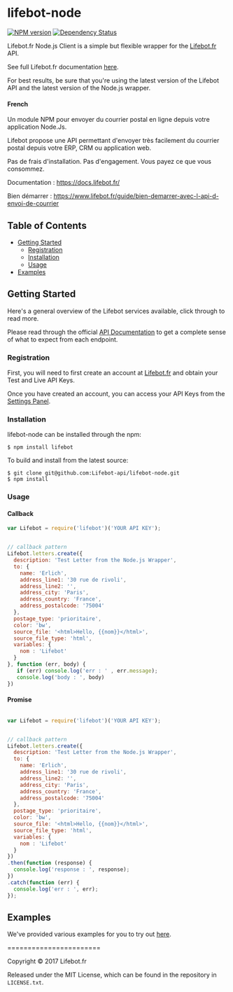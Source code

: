 # lifebot-node

[downloads-image]: http://img.shields.io/npm/dm/lifebot.svg
[npm-url]: https://npmjs.org/package/lifebot
[npm-image]: https://badge.fury.io/js/lifebot.svg

[![NPM version][npm-image]][npm-url] [![Dependency Status](https://gemnasium.com/badges/github.com/Lifebot-api/lifebot-node.svg)](https://gemnasium.com/github.com/Lifebot-api/lifebot-node)


Lifebot.fr Node.js Client is a simple but flexible wrapper for the [Lifebot.fr](https://www.lifebot.fr) API.

See full Lifebot.fr documentation [here](https://docs.lifebot.fr/).

For best results, be sure that you're using the latest version of the Lifebot API and the latest version of the Node.js wrapper.

#### French
Un module NPM pour envoyer du courrier postal en ligne depuis votre application Node.Js.

Lifebot propose une API permettant d'envoyer très facilement du courrier postal depuis votre ERP, CRM ou application web.

Pas de frais d'installation. Pas d'engagement. Vous payez ce que vous consommez.

Documentation : https://docs.lifebot.fr/

Bien démarrer : https://www.lifebot.fr/guide/bien-demarrer-avec-l-api-d-envoi-de-courrier

## Table of Contents

- [Getting Started](#getting-started)
  - [Registration](#registration)
  - [Installation](#installation)
  - [Usage](#usage)
- [Examples](#examples)

## Getting Started

Here's a general overview of the Lifebot services available, click through to read more.


Please read through the official [API Documentation](https://docs.lifebot.fr/) to get a complete sense of what to expect from each endpoint.

### Registration

First, you will need to first create an account at [Lifebot.fr](https://www.lifebot.fr/signup) and obtain your Test and Live API Keys.

Once you have created an account, you can access your API Keys from the [Settings Panel](https://www.lifebot.fr/app/dashboard/keys).


### Installation

lifebot-node can be installed through the npm:

```
$ npm install lifebot
```

To build and install from the latest source:

```
$ git clone git@github.com:Lifebot-api/lifebot-node.git
$ npm install
```

### Usage

#### Callback
```javascript
var Lifebot = require('lifebot')('YOUR API KEY');


// callback pattern
Lifebot.letters.create({
  description: 'Test Letter from the Node.js Wrapper',
  to: {
    name: 'Erlich',
    address_line1: '30 rue de rivoli',
    address_line2: '',
    address_city: 'Paris',
    address_country: 'France',
    address_postalcode: '75004'
  },
  postage_type: 'prioritaire',
  color: 'bw',
  source_file: '<html>Hello, {{nom}}</html>',
  source_file_type: 'html',
  variables: {
    nom : 'Lifebot'
  }
}, function (err, body) {
   if (err) console.log('err : ' , err.message);
   console.log('body : ', body)
})
```

#### Promise

```javascript

var Lifebot = require('lifebot')('YOUR API KEY');


// callback pattern
Lifebot.letters.create({
  description: 'Test Letter from the Node.js Wrapper',
  to: {
    name: 'Erlich',
    address_line1: '30 rue de rivoli',
    address_line2: '',
    address_city: 'Paris',
    address_country: 'France',
    address_postalcode: '75004'
  },
  postage_type: 'prioritaire',
  color: 'bw',
  source_file: '<html>Hello, {{nom}}</html>',
  source_file_type: 'html',
  variables: {
    nom : 'Lifebot'
  }
})
.then(function (response) {
  console.log('response : ', response);
})
.catch(function (err) {
  console.log('err : ', err);
});
```

## Examples

We've provided various examples for you to try out [here](https://github.com/lifebot-api/lifebot-node/tree/master/examples).


=======================

Copyright &copy; 2017 Lifebot.fr

Released under the MIT License, which can be found in the repository in `LICENSE.txt`.
